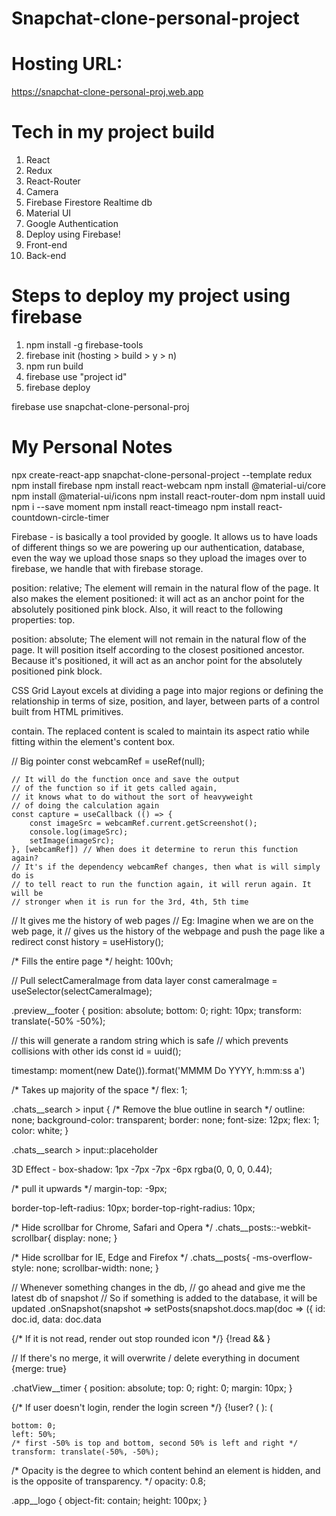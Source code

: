 # Snapchat-clone-personal-project


# Hosting URL:  
https://snapchat-clone-personal-proj.web.app

# Tech in my project build

1) React
2) Redux
3) React-Router
4) Camera
5) Firebase Firestore Realtime db
6) Material UI
7) Google Authentication
8) Deploy using Firebase!
9) Front-end
10) Back-end

# Steps to deploy my project using firebase

1) npm install -g firebase-tools
2) firebase init (hosting > build > y > n)
3) npm run build
4) firebase use "project id"
5) firebase deploy

firebase use snapchat-clone-personal-proj

# My Personal Notes
npx create-react-app snapchat-clone-personal-project --template redux
npm install firebase
npm install react-webcam
npm install @material-ui/core
npm install @material-ui/icons
npm install react-router-dom
npm install uuid
npm i --save moment
npm install react-timeago
npm install react-countdown-circle-timer


Firebase - is basically a tool provided by google. It allows us to have loads of different things so we are powering up our authentication,
database, even the way we upload those snaps so they upload the images over to firebase, we handle that with firebase storage. 

position: relative; The element will remain in the natural flow of the page. It also makes the element positioned: it will act as an anchor point for the absolutely positioned pink block. Also, it will react to the following properties: top.

position: absolute; The element will not remain in the natural flow of the page. It will position itself according to the closest positioned ancestor. Because it's positioned, it will act as an anchor point for the absolutely positioned pink block.

CSS Grid Layout excels at dividing a page into major regions or defining the relationship in terms of size, position, and layer, between parts of a control built from HTML primitives.

contain. The replaced content is scaled to maintain its aspect ratio while fitting within the element's content box.


// Big pointer
const webcamRef = useRef(null);


    // It will do the function once and save the output
    // of the function so if it gets called again,
    // it knows what to do without the sort of heavyweight
    // of doing the calculation again
    const capture = useCallback (() => {
        const imageSrc = webcamRef.current.getScreenshot();
        console.log(imageSrc);
        setImage(imageSrc);
    }, [webcamRef]) // When does it determine to rerun this function again?
    // It's if the dependency webcamRef changes, then what is will simply do is
    // to tell react to run the function again, it will rerun again. It will be
    // stronger when it is run for the 3rd, 4th, 5th time

// It gives me the history of web pages
// Eg: Imagine when we are on the web page, it 
// gives us the history of the webpage and push the page like a redirect
 const history = useHistory(); 

  /* Fills the entire page */
  height: 100vh;

// Pull selectCameraImage from data layer
 const cameraImage = useSelector(selectCameraImage);

.preview__footer {
    position: absolute;
    bottom: 0;
    right: 10px;
    transform: translate(-50% -50%);

 // this will generate a random string which is safe 
 // which prevents collisions with other ids
 const id = uuid();

 timestamp: moment(new Date()).format('MMMM Do YYYY, h:mm:ss a')

/* Takes up majority of the space */
flex: 1;

.chats__search > input {
    /* Remove the blue outline in search */
    outline: none;
    background-color: transparent;
    border: none;
    font-size: 12px;
    flex: 1;
    color: white;
}

.chats__search > input::placeholder

3D Effect - box-shadow: 1px -7px -7px -6px rgba(0, 0, 0, 0.44);

/* pull it upwards */
margin-top: -9px;

border-top-left-radius: 10px;
border-top-right-radius: 10px;

/* Hide scrollbar for Chrome, Safari and Opera */ 
.chats__posts::-webkit-scrollbar{ 
    display: none; 
}

/* Hide scrollbar for IE, Edge and Firefox */
.chats__posts{ 
    -ms-overflow-style: none;
     scrollbar-width: none; 
    }

// Whenever something changes in the db, 
// go ahead and give me the latest db of snapshot
// So if something is added to the database, it will be updated
.onSnapshot(snapshot => setPosts(snapshot.docs.map(doc => ({
      id: doc.id,
      data: doc.data

{/* If it is not read, render out stop rounded icon */}
{!read && <StopRoundedIcon/>}   

// If there's no merge, it will overwrite / delete everything in document
{merge: true}

.chatView__timer {
    position: absolute;
    top: 0;
    right: 0;
    margin: 10px;
}

{/* If user doesn't login, render the login screen */}
{!user? (
        <Login />
      ): (

    bottom: 0;
    left: 50%;
    /* first -50% is top and bottom, second 50% is left and right */
    transform: translate(-50%, -50%);

   /*  Opacity is the degree to which content behind an element is hidden, and is the opposite of transparency. */
    opacity: 0.8;

.app__logo {
  object-fit: contain;
  height: 100px;
}
